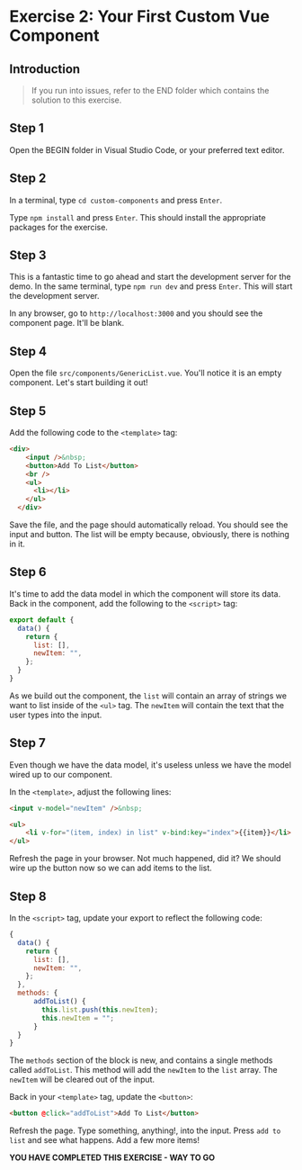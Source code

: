 # Exercise 2: Your First Custom Vue Component

## Introduction

> If you run into issues, refer to the END folder which contains the solution to this exercise.

## Step 1
Open the BEGIN folder in Visual Studio Code, or your preferred text editor.

## Step 2
In a terminal, type `cd custom-components` and press `Enter`.

Type `npm install` and press `Enter`.  This should install the appropriate packages for the exercise.

## Step 3
This is a fantastic time to go ahead and start the development server for the demo.  In the same terminal, type `npm run dev` and press `Enter`.  This will start the development server.

In any browser, go to `http://localhost:3000` and you should see the component page.  It'll be blank.

## Step 4
Open the file `src/components/GenericList.vue`.  You'll notice it is an empty component.  Let's start building it out!

## Step 5
Add the following code to the `<template>` tag:

```html
<div>
    <input />&nbsp;
    <button>Add To List</button>
    <br />
    <ul>
      <li></li>
    </ul>
  </div>
```

Save the file, and the page should automatically reload.  You should see the input and button.  The list will be empty because, obviously, there is nothing in it.

## Step 6
It's time to add the data model in which the component will store its data.  Back in the component, add the following to the `<script>` tag:

```javascript
export default {
  data() {
    return {
      list: [],
      newItem: "",
    };
  }
}
```

As we build out the component, the `list` will contain an array of strings we want to list inside of the `<ul>` tag.  The `newItem` will contain the text that the user types into the input.

## Step 7
Even though we have the data model, it's useless unless we have the model wired up to our component.

In the `<template>`, adjust the following lines:

```html
<input v-model="newItem" />&nbsp;
```

```html
<ul>
    <li v-for="(item, index) in list" v-bind:key="index">{{item}}</li>
</ul>
```

Refresh the page in your browser.  Not much happened, did it?  We should wire up the button now so we can add items to the list.

## Step 8

In the `<script>` tag, update your export to reflect the following code:

```javascript
{
  data() {
    return {
      list: [],
      newItem: "",
    };
  },
  methods: {
      addToList() {
        this.list.push(this.newItem);
        this.newItem = "";
      }
  }
}
```

The `methods` section of the block is new, and contains a single methods called `addToList`.  This method will add the `newItem` to the `list` array.  The `newItem` will be cleared out of the input.

Back in your `<template>` tag, update the `<button>`:

```html
<button @click="addToList">Add To List</button>
```

Refresh the page.  Type something, anything!, into the input.  Press `add to list` and see what happens. Add a few more items!

**YOU HAVE COMPLETED THIS EXERCISE - WAY TO GO**
